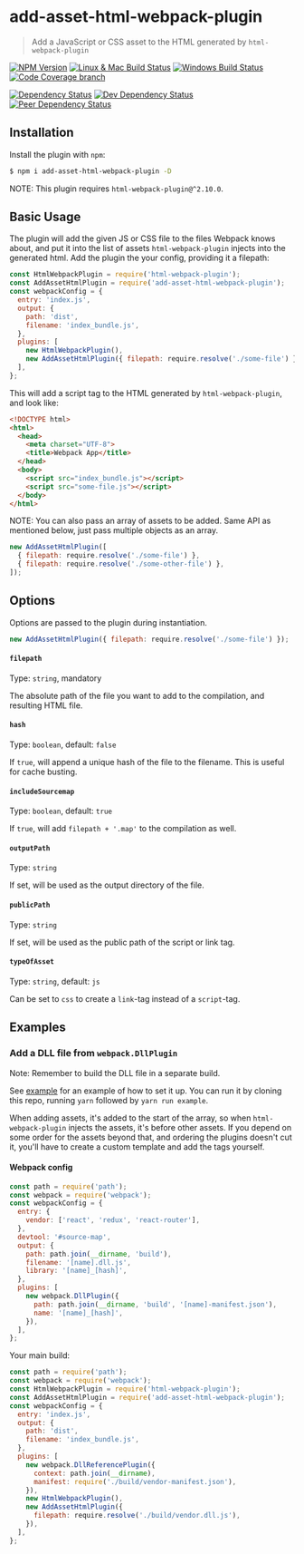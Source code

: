 # add-asset-html-webpack-plugin
> Add a JavaScript or CSS asset to the HTML generated by `html-webpack-plugin`

[![NPM Version][npm-image]][npm-url]
[![Linux & Mac Build Status][travis-image]][travis-url]
[![Windows Build Status][appveyor-image]][appveyor-url]
[![Code Coverage branch][codecov-image]][codecov-url]

[![Dependency Status][david-image]][david-url]
[![Dev Dependency Status][david-dev-image]][david-dev-url]
[![Peer Dependency Status][david-peer-image]][david-peer-url]

## Installation
Install the plugin with `npm`:
```sh
$ npm i add-asset-html-webpack-plugin -D
```

NOTE: This plugin requires `html-webpack-plugin@^2.10.0`.

## Basic Usage
The plugin will add the given JS or CSS file to the files Webpack knows about, and put it into the
list of assets `html-webpack-plugin` injects into the generated html. Add the plugin the your
config, providing it a filepath:

```js
const HtmlWebpackPlugin = require('html-webpack-plugin');
const AddAssetHtmlPlugin = require('add-asset-html-webpack-plugin');
const webpackConfig = {
  entry: 'index.js',
  output: {
    path: 'dist',
    filename: 'index_bundle.js',
  },
  plugins: [
    new HtmlWebpackPlugin(),
    new AddAssetHtmlPlugin({ filepath: require.resolve('./some-file') }),
  ],
};
```

This will add a script tag to the HTML generated by `html-webpack-plugin`, and look like:
```html
<!DOCTYPE html>
<html>
  <head>
    <meta charset="UTF-8">
    <title>Webpack App</title>
  </head>
  <body>
    <script src="index_bundle.js"></script>
    <script src="some-file.js"></script>
  </body>
</html>
```

NOTE: You can also pass an array of assets to be added. Same API as mentioned below, just pass
multiple objects as an array.

```js
new AddAssetHtmlPlugin([
  { filepath: require.resolve('./some-file') }, 
  { filepath: require.resolve('./some-other-file') },
]);
```

## Options
Options are passed to the plugin during instantiation.

```js
new AddAssetHtmlPlugin({ filepath: require.resolve('./some-file') });
```

#### `filepath`
Type: `string`, mandatory

The absolute path of the file you want to add to the compilation, and resulting HTML file.

#### `hash`
Type: `boolean`, default: `false`

If `true`, will append a unique hash of the file to the filename. This is useful for cache busting.

#### `includeSourcemap`
Type: `boolean`, default: `true`

If `true`, will add `filepath + '.map'` to the compilation as well.

#### `outputPath`
Type: `string`

If set, will be used as the output directory of the file.

#### `publicPath`
Type: `string`

If set, will be used as the public path of the script or link tag.

#### `typeOfAsset`
Type: `string`, default: `js`

Can be set to `css` to create a `link`-tag instead of a `script`-tag.

## Examples
### Add a DLL file from `webpack.DllPlugin`
Note: Remember to build the DLL file in a separate build.

See [example](example/) for an example of how to set it up. You can run it by
cloning this repo, running `yarn` followed by `yarn run example`.

When adding assets, it's added to the start of the array, so when
`html-webpack-plugin` injects the assets, it's before other assets. If you
depend on some order for the assets beyond that, and ordering the plugins
doesn't cut it, you'll have to create a custom template and add the tags
yourself.

#### Webpack config
```js
const path = require('path');
const webpack = require('webpack');
const webpackConfig = {
  entry: {
    vendor: ['react', 'redux', 'react-router'],
  },
  devtool: '#source-map',
  output: {
    path: path.join(__dirname, 'build'),
    filename: '[name].dll.js',
    library: '[name]_[hash]',
  },
  plugins: [
    new webpack.DllPlugin({
      path: path.join(__dirname, 'build', '[name]-manifest.json'),
      name: '[name]_[hash]',
    }),
  ],
};
```

Your main build:
```js
const path = require('path');
const webpack = require('webpack');
const HtmlWebpackPlugin = require('html-webpack-plugin');
const AddAssetHtmlPlugin = require('add-asset-html-webpack-plugin');
const webpackConfig = {
  entry: 'index.js',
  output: {
    path: 'dist',
    filename: 'index_bundle.js',
  },
  plugins: [
    new webpack.DllReferencePlugin({
      context: path.join(__dirname),
      manifest: require('./build/vendor-manifest.json'),
    }),
    new HtmlWebpackPlugin(),
    new AddAssetHtmlPlugin({
      filepath: require.resolve('./build/vendor.dll.js'),
    }),
  ],
};
```


[npm-url]: https://npmjs.org/package/add-asset-html-webpack-plugin
[npm-image]: https://img.shields.io/npm/v/add-asset-html-webpack-plugin.svg
[travis-url]: https://travis-ci.org/SimenB/add-asset-html-webpack-plugin
[travis-image]: https://img.shields.io/travis/SimenB/add-asset-html-webpack-plugin/master.svg
[appveyor-url]: https://ci.appveyor.com/project/SimenB/add-asset-html-webpack-plugin
[appveyor-image]: https://ci.appveyor.com/api/projects/status/dim5hcl49h3pi332/branch/master?svg=true
[codecov-url]: https://codecov.io/gh/SimenB/add-asset-html-webpack-plugin
[codecov-image]: https://img.shields.io/codecov/c/github/SimenB/add-asset-html-webpack-plugin/master.svg
[david-url]: https://david-dm.org/SimenB/add-asset-html-webpack-plugin
[david-image]: https://img.shields.io/david/SimenB/add-asset-html-webpack-plugin.svg
[david-dev-url]: https://david-dm.org/SimenB/add-asset-html-webpack-plugin#info=devDependencies
[david-dev-image]: https://img.shields.io/david/dev/SimenB/add-asset-html-webpack-plugin.svg
[david-peer-url]: https://david-dm.org/SimenB/add-asset-html-webpack-plugin#info=peerDependencies
[david-peer-image]: https://img.shields.io/david/peer/SimenB/add-asset-html-webpack-plugin.svg

